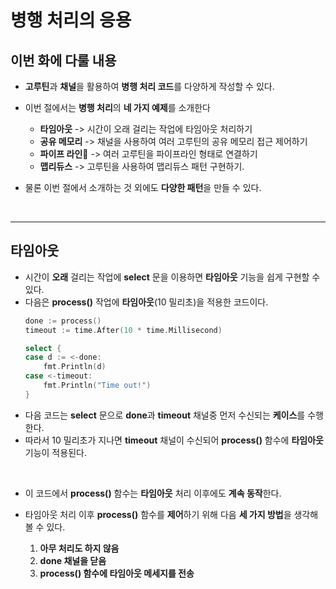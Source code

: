 # **병행 처리의 응용**
## **이번 화에 다룰 내용**
- **고루틴**과 **채널**을 활용하여 **병행 처리 코드**를 다양하게 작성할 수 있다.

- 이번 절에서는 **병행 처리**의 **네 가지 예제**를 소개한다
    - **타임아웃** -> 시간이 오래 걸리는 작업에 타임아웃 처리하기
    - **공유 메모리** -> 채널을 사용하여 여러 고루틴의 공유 메모리 접근 제어하기
    - **파이프 라인** -> 여러 고루틴을 파이프라인 형태로 연결하기
    - **맵리듀스** -> 고루틴을 사용하여 맵리듀스 패턴 구현하기.

- 물론 이번 절에서 소개하는 것 외에도 **다양한 패턴**을 만들 수 있다.

<br>

---
## **타임아웃**
- 시간이 **오래** 걸리는 작업에 **select** 문을 이용하면 **타임아웃** 기능을 쉽게 구현할 수 있다.
- 다음은 **process()** 작업에 **타임아웃**(10 밀리초)을 적용한 코드이다.
    ~~~go
    done := process()
    timeout := time.After(10 * time.Millisecond)

    select {
    case d := <-done:
        fmt.Println(d)
    case <-timeout:
        fmt.Println("Time out!")
    }
    ~~~
- 다음 코드는 **select** 문으로 **done**과 **timeout** 채널중 먼저 수신되는 **케이스**를 수행한다.
- 따라서 10 밀리초가 지나면 **timeout** 채널이 수신되어 **process()** 함수에 **타임아웃** 기능이 적용된다.

<br>

- 이 코드에서 **process()** 함수는 **타임아웃** 처리 이후에도 **계속 동작**한다.

- 타임아웃 처리 이후 **process()** 함수를 **제어**하기 위해 다음 **세 가지 방법**을 생각해 볼 수 있다.
    1. **아무 처리도 하지 않음**
    2. **done 채널을 닫음**
    3. **process() 함수에 타임아웃 메세지를 전송**

<br>

